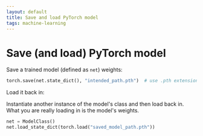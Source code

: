 ```yaml
---
layout: default
title: Save and load PyTorch model 
tags: machine-learning
---
```


# Save (and load) PyTorch model 

Save a trained model (defined as `net`) weights:  

```python
torch.save(net.state_dict(), "intended_path.pth")  # use .pth extension 
```

Load it back in: 

Instantiate another instance of the model's class and then load back in. What you are really loading in is the model's weights. 

```python
net = ModelClass()
net.load_state_dict(torch.load("saved_model_path.pth"))
```


